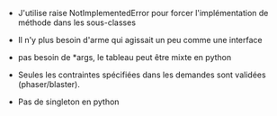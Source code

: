 - J'utilise raise NotImplementedError pour forcer l'implémentation de méthode dans les sous-classes 

- Il n'y plus besoin d'arme qui agissait un peu comme une interface

- pas besoin de *args, le tableau peut être mixte en python

- Seules les contraintes spécifiées dans les demandes sont validées (phaser/blaster).

- Pas de singleton en python
